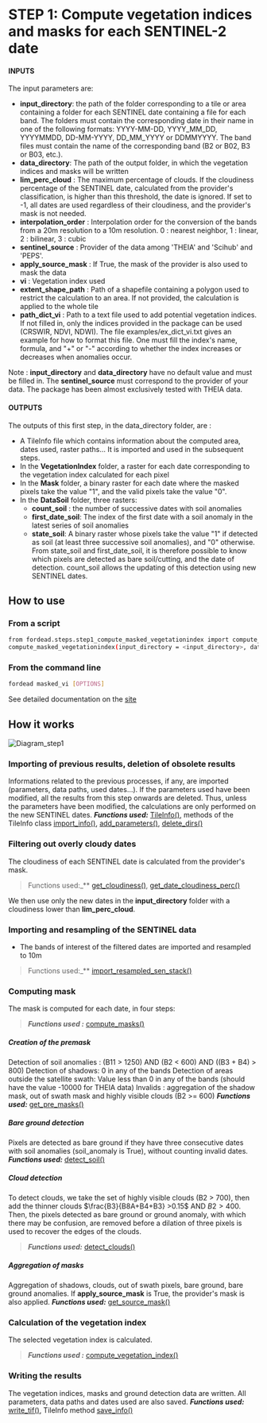 # STEP 1: Compute vegetation indices and masks for each SENTINEL-2 date

#### INPUTS
The input parameters are:

- **input_directory**: the path of the folder corresponding to a tile or area containing a folder for each SENTINEL date containing a file for each band. The folders must contain the corresponding date in their name in one of the following formats: YYYY-MM-DD, YYYY_MM_DD, YYYYMMDD, DD-MM-YYYY, DD_MM_YYYY or DDMMYYYY. The band files must contain the name of the corresponding band (B2 or B02, B3 or B03, etc.).
- **data_directory**: The path of the output folder, in which the vegetation indices and masks will be written
- **lim_perc_cloud** : The maximum percentage of clouds. If the cloudiness percentage of the SENTINEL date, calculated from the provider's classification, is higher than this threshold, the date is ignored. If set to -1, all dates are used regardless of their cloudiness, and the provider's mask is not needed.
- **interpolation_order** : Interpolation order for the conversion of the bands from a 20m resolution to a 10m resolution. 0 : nearest neighbor, 1 : linear, 2 : bilinear, 3 : cubic
- **sentinel_source** : Provider of the data among 'THEIA' and 'Scihub' and 'PEPS'.
- **apply_source_mask** : If True, the mask of the provider is also used to mask the data
- **vi** : Vegetation index used
- **extent_shape_path** : Path of a shapefile containing a polygon used to restrict the calculation to an area. If not provided, the calculation is applied to the whole tile
- **path_dict_vi** : Path to a text file used to add potential vegetation indices. If not filled in, only the indices provided in the package can be used (CRSWIR, NDVI, NDWI). The file examples/ex_dict_vi.txt gives an example for how to format this file. One must fill the index's name, formula, and "+" or "-" according to whether the index increases or decreases when anomalies occur.

Note : **input_directory** and **data_directory** have no default value and must be filled in. The **sentinel_source** must correspond to the provider of your data. The package has been almost exclusively tested with THEIA data.

#### OUTPUTS
The outputs of this first step, in the data_directory folder, are :
- A TileInfo file which contains information about the computed area, dates used, raster paths... It is imported and used in the subsequent steps.
- In the **VegetationIndex** folder, a raster for each date corresponding to the vegetation index calculated for each pixel
- In the **Mask** folder, a binary raster for each date where the masked pixels take the value "1", and the valid pixels take the value "0".
- In the **DataSoil** folder, three rasters:
    - **count_soil** : the number of successive dates with soil anomalies
    - **first_date_soil**: The index of the first date with a soil anomaly in the latest series of soil anomalies
    - **state_soil**: A binary raster whose pixels take the value "1" if detected as soil (at least three successive soil anomalies), and "0" otherwise.
From state_soil and first_date_soil, it is therefore possible to know which pixels are detected as bare soil/cutting, and the date of detection. count_soil allows the updating of this detection using new SENTINEL dates.

## How to use
### From a script

```bash
from fordead.steps.step1_compute_masked_vegetationindex import compute_masked_vegetationindex
compute_masked_vegetationindex(input_directory = <input_directory>, data_directory = <data_directory>)
```

### From the command line

```bash
fordead masked_vi [OPTIONS]
```

See detailed documentation on the [site](https://fordead.gitlab.io/fordead_package/docs/cli/#fordead-masked_vi)

## How it works

![Diagram_step1](Diagrams/Diagram_step1.png "Diagram_step1")

### Importing of previous results, deletion of obsolete results
Informations related to the previous processes, if any, are imported (parameters, data paths, used dates...). If the parameters used have been modified, all the results from this step onwards are deleted. Thus, unless the parameters have been modified, the calculations are only performed on the new SENTINEL dates.
**_Functions used:_** [TileInfo()](https://fordead.gitlab.io/fordead_package/reference/fordead/ImportData/#tileinfo), methods of the TileInfo class [import_info()](https://fordead.gitlab.io/fordead_package/reference/fordead/ImportData/#import_info), [add_parameters()](https://fordead.gitlab.io/fordead_package/reference/fordead/ImportData/#add_parameters), [delete_dirs()](https://fordead.gitlab.io/fordead_package/reference/fordead/ImportData/#delete_dirs)

### Filtering out overly cloudy dates
The cloudiness of each SENTINEL date is calculated from the provider's mask.
> Functions used:_** [get_cloudiness()](https://fordead.gitlab.io/fordead_package/reference/fordead/ImportData/#get_cloudiness), [get_date_cloudiness_perc()](https://fordead.gitlab.io/fordead_package/reference/fordead/ImportData/#get_date_cloudiness_perc)

We then use only the new dates in the **input_directory** folder with a cloudiness lower than **lim_perc_cloud**.

### Importing and resampling of the SENTINEL data
 - The bands of interest of the filtered dates are imported and resampled to 10m
> Functions used:_** [import_resampled_sen_stack()](https://fordead.gitlab.io/fordead_package/reference/fordead/ImportData/#import_resampled_sen_stack)

### Computing mask
The mask is computed for each date, in four steps:
 > **_Functions used :_** [compute_masks()](https://fordead.gitlab.io/fordead_package/reference/fordead/masking_vi/#compute_masks)

##### Creation of the premask
Detection of soil anomalies : (B11 > 1250) AND (B2 < 600) AND ((B3 + B4) > 800)
Detection of shadows: 0 in any of the bands
Detection of areas outside the satellite swath: Value less than 0 in any of the bands (should have the value -10000 for THEIA data) 
Invalids : aggregation of the shadow mask, out of swath mask and highly visible clouds (B2 >= 600)
 **_Functions used:_** [get_pre_masks()](https://fordead.gitlab.io/fordead_package/reference/fordead/masking_vi/#get_pre_masks)

##### Bare ground detection
Pixels are detected as bare ground if they have three consecutive dates with soil anomalies (soil_anomaly is True), without counting invalid dates.
 **_Functions used:_** [detect_soil()](https://fordead.gitlab.io/fordead_package/reference/fordead/masking_vi/#detect_soil)

##### Cloud detection
To detect clouds, we take the set of highly visible clouds (B2 > 700), then add the thinner clouds $`\frac{B3}{B8A+B4+B3} >0.15`$ AND $`B2 >400`$.
Then, the pixels detected as bare ground or ground anomaly, with which there may be confusion, are removed before a dilation of three pixels is used to recover the edges of the clouds.
 > **_Functions used:_** [detect_clouds()](https://fordead.gitlab.io/fordead_package/reference/fordead/masking_vi/#detect_clouds)

##### Aggregation of masks
Aggregation of shadows, clouds, out of swath pixels, bare ground, bare ground anomalies.
If **apply_source_mask** is True, the provider's mask is also applied.
 **_Functions used:_** [get_source_mask()](https://fordead.gitlab.io/fordead_package/reference/fordead/masking_vi/#get_source_mask)

### Calculation of the vegetation index
The selected vegetation index is calculated.
 > **_Functions used :_** [compute_vegetation_index()](https://fordead.gitlab.io/fordead_package/reference/fordead/masking_vi/#compute_vegetation_index)

### Writing the results
The vegetation indices, masks and ground detection data are written. All parameters, data paths and dates used are also saved.
 **_Functions used:_** [write_tif()](https://fordead.gitlab.io/fordead_package/reference/fordead/writing_data/#write_tif), TileInfo method [save_info()](https://fordead.gitlab.io/fordead_package/reference/fordead/ImportData/#save_info)
